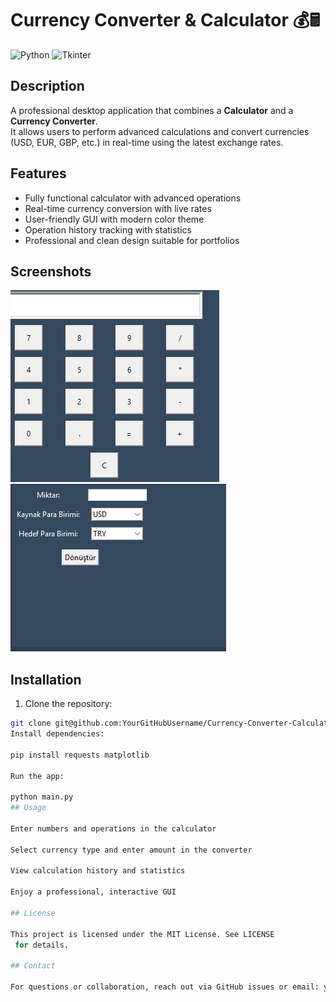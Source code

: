 # Currency Converter & Calculator 💰🖩

![Python](https://img.shields.io/badge/Python-3.11-blue?logo=python&logoColor=white)
![Tkinter](https://img.shields.io/badge/Tkinter-GUI-success)

## Description
A professional desktop application that combines a **Calculator** and a **Currency Converter**.  
It allows users to perform advanced calculations and convert currencies (USD, EUR, GBP, etc.) in real-time using the latest exchange rates.

## Features
- Fully functional calculator with advanced operations
- Real-time currency conversion with live rates
- User-friendly GUI with modern color theme
- Operation history tracking with statistics
- Professional and clean design suitable for portfolios

## Screenshots
![Calculator Screenshot](./screenshots/calculator.png)
![Currency Converter Screenshot](./screenshots/converter.png)

## Installation
1. Clone the repository:  
```bash
git clone git@github.com:YourGitHubUsername/Currency-Converter-Calculator.git
Install dependencies:

pip install requests matplotlib

Run the app:

python main.py
## Usage

Enter numbers and operations in the calculator

Select currency type and enter amount in the converter

View calculation history and statistics

Enjoy a professional, interactive GUI

## License

This project is licensed under the MIT License. See LICENSE
 for details.

## Contact

For questions or collaboration, reach out via GitHub issues or email: your.email@example.com
